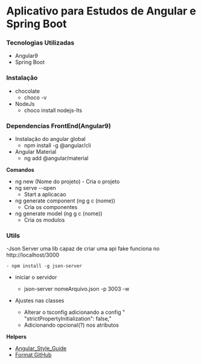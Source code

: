 # Aplicativo para Estudos de Angular e Spring Boot

### Tecnologias Utilizadas

- Angular9
- Spring Boot

### Instalação

- chocolate
  - choco -v
- NodeJs
  - choco install nodejs-lts

### Dependencias FrontEnd(Angular9)

- Instalação do angular global
  - npm install -g @angular/cli
- Angular Material
  - ng add @angular/material

**Comandos**

- ng new (Nome do projeto) - Cria o projeto
- ng serve --open
  - Start a aplicacao
- ng generate component (ng g c (nome))
  - Cria os componentes
- ng generate model (ng g c (nome))
  - Cria os modulos

### Utils

-Json Server uma lib capaz de criar uma api fake funciona no http://localhost/3000

    - npm install -g json-server

- iniciar o servidor

  - json-server nomeArquivo.json -p 3003 -w

- Ajustes nas classes
  - Alterar o tsconfig adicionando a config " "strictPropertyInitialization": false,"
  - Adicionando opcional(?) nos atributos

**Helpers**

- [Angular_Style_Guide](https://github.com/johnpapa/angular-styleguide)
- [Format GitHub](https://help.github.com/en/articles/basic-writing-and-formatting-syntax)
